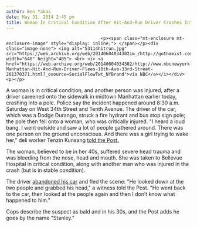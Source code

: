 ```yaml
---
author: Ben Yakas
date: May 31, 2014 2:45 pm
title: Woman In Critical Condition After Hit-And-Run Driver Crashes Into Sidewalk
---
```


	
										<p><span class="mt-enclosure mt-enclosure-image" style="display: inline;"> </span></p><div class="image-none"> <img alt="53114hitrun.jpg" src="https://web.archive.org/web/20140604034302im_/http://gothamist.com/attachments/byakas/53114hitrun.jpg" width="640" height="405"> <br> <i> <a href="https://web.archive.org/web/20140604034302/http://www.nbcnewyork.com/news/local/Midtown-Manhattan-Hit-And-Run-Driver-Flees-10th-Ave-33rd-Street-261370371.html?_osource=SocialFlowTwt_NYBrand">via NBC</a></i></div> <p></p>

<p>A woman is in critical condition, and another person was injured, after a driver careened onto the sidewalk in midtown Manhattan earlier today, crashing into a pole. Police say the incident happened around 8:30 a.m. Saturday on West 34th Street and Tenth Avenue. The driver of the car, which was a Dodge Durango, struck a fire hydrant and bus stop sign pole; the pole then fell onto a woman, who was critically injured. &quot;I heard a loud bang. I went outside and saw a lot of people gathered around. There was one person on the ground unconscious. And there was a girl trying to wake her,&quot; deli worker Tenzin Kunsang <a href="https://web.archive.org/web/20140604034302/http://nypost.com/2014/05/31/driver-crashes-into-pole-that-falls-on-top-of-woman/">told the Post.</a></p>

<p>The woman, believed to be in her 40s, suffered severe head trauma and was bleeding from the nose, head and mouth. She was taken to Bellevue Hospital in critical condition, along with another man who was injured in the crash (but is in stable condition). </p>

<p>The driver <a href="https://web.archive.org/web/20140604034302/http://www.nydailynews.com/new-york/nyc-crime/pedestrians-injured-critical-suv-driver-careens-manhattan-sidewalk-article-1.1812357">abandoned his car</a> and fled the scene: &quot;He looked down at the two people and grabbed his head,&quot; a witness told the Post. &quot;He went back to the car, then looked at the people again and then I don&#x2019;t know what happened to him.&quot; </p>

<p>Cops describe the suspect as bald and in his 30s, and the Post adds he goes by the name &quot;Stanley.&quot;</p>					
										
									
				